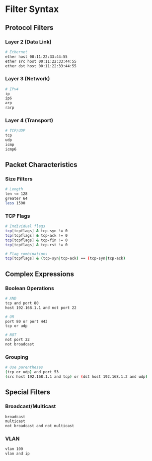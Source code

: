 # Filter Syntax

## Protocol Filters

### Layer 2 (Data Link)
```bash
# Ethernet
ether host 00:11:22:33:44:55
ether src host 00:11:22:33:44:55
ether dst host 00:11:22:33:44:55
```

### Layer 3 (Network)
```bash
# IPv4
ip
ip6
arp
rarp
```

### Layer 4 (Transport)
```bash
# TCP/UDP
tcp
udp
icmp
icmp6
```

## Packet Characteristics

### Size Filters
```bash
# Length
len <= 128
greater 64
less 1500
```

### TCP Flags
```bash
# Individual flags
tcp[tcpflags] & tcp-syn != 0
tcp[tcpflags] & tcp-ack != 0
tcp[tcpflags] & tcp-fin != 0
tcp[tcpflags] & tcp-rst != 0

# Flag combinations
tcp[tcpflags] & (tcp-syn|tcp-ack) == (tcp-syn|tcp-ack)
```

## Complex Expressions

### Boolean Operations
```bash
# AND
tcp and port 80
host 192.168.1.1 and not port 22

# OR
port 80 or port 443
tcp or udp

# NOT
not port 22
not broadcast
```

### Grouping
```bash
# Use parentheses
(tcp or udp) and port 53
(src host 192.168.1.1 and tcp) or (dst host 192.168.1.2 and udp)
```

## Special Filters

### Broadcast/Multicast
```bash
broadcast
multicast
not broadcast and not multicast
```

### VLAN
```bash
vlan 100
vlan and ip
```

